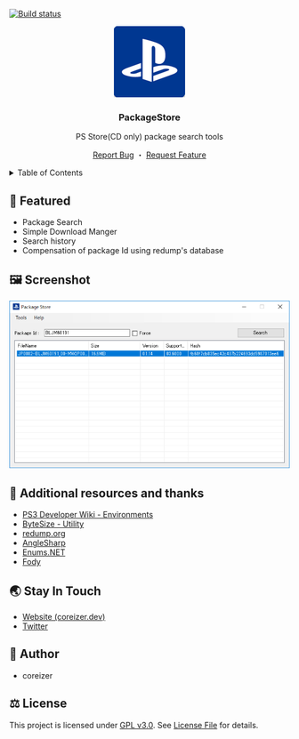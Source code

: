 [![Build status](https://ci.appveyor.com/api/projects/status/5j92bdq3sv9hp7gm?svg=true)](https://ci.appveyor.com/project/coreizer/packagestore)

<div align="center">
  <a href="https://github.com/coreizer/ChatHub">
    <img src="./docs/logo.png" width="128">
  </a>

  <h3 align="center">PackageStore</h3>

  <p>PS Store(CD only) package search tools</p>

  <p align="center">
    <a href="https://github.com/coreizer/PackageStore/issues">Report Bug</a>
    ・
    <a href="https://github.com/coreizer/PackageStore/issues">Request Feature</a>
  </p>
</div>

<details>
  <summary>Table of Contents</summary>
  <ol>
    <li><a href="#👀-featured">Featured</a></li>
    <li><a href="#🖼️-screenshot">Screenshot</a></li>
    <li><a href="#🙏-additional-resources-and-thanks">Additional resources and thanks</a></li>
    <li><a href="#👷-author">Author</a></li>
    <li><a href="#🌏-stay-in-touch">Stay In Touch</a></li>
    <li><a href="#⚖️-license">License</a></li>
  </ol>
</details>

## 👀 Featured

- Package Search
- Simple Download Manger
- Search history
- Compensation of package Id using redump's database

## 🖼️ Screenshot

![ScreenShot](docs/PackageStore.png)

## 🙏 Additional resources and thanks

- [PS3 Developer Wiki - Environments](https://www.psdevwiki.com/ps3/Environments)
- [ByteSize - Utility](https://github.com/omar/ByteSize)
- [redump.org](http://redump.org/)
- [AngleSharp](https://github.com/AngleSharp/AngleSharp)
- [Enums.NET](https://github.com/TylerBrinkley/Enums.NET)
- [Fody](https://github.com/Fody/Fody)

## 🌏 Stay In Touch

- [Website (coreizer.dev)](https://www.coreizer.dev)
- [Twitter](https://www.twitter.com/coreizer)

## 👷 Author

- coreizer

## ⚖️ License

This project is licensed under [GPL v3.0](https://opensource.org/license/lgpl-3-0/). See [License File](LICENSE) for details.
